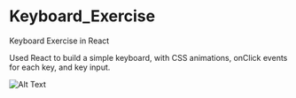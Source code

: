 # Keyboard_Exercise
Keyboard Exercise in React

Used React to build a simple keyboard, with CSS animations, onClick events for each key, and key input.

![Alt Text](https://im5.ezgif.com/tmp/ezgif-5-d5899a323e.gif)
